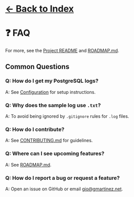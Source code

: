 # [← Back to Index](index.md)
# ❓ FAQ

For more, see the [Project README](../README.md) and [ROADMAP.md](../ROADMAP.md).

## Common Questions

### Q: How do I get my PostgreSQL logs?
A: See [Configuration](configuration.md#postgresql-setup) for setup instructions.

### Q: Why does the sample log use `.txt`?
A: To avoid being ignored by `.gitignore` rules for `.log` files.

### Q: How do I contribute?
A: See [CONTRIBUTING.md](../CONTRIBUTING.md) for guidelines.

### Q: Where can I see upcoming features?
A: See [ROADMAP.md](../ROADMAP.md).

### Q: How do I report a bug or request a feature?
A: Open an issue on GitHub or email gio@gmartinez.net.
